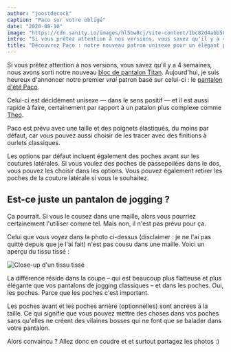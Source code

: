 ```yaml
---
author: "joostdecock"
caption: "Paco sur votre obligé"
date: "2020-08-10"
image: "https://cdn.sanity.io/images/hl5bw8cj/site-content/1bc82d4abb50ea1b7bda32dd64521e9ecfdd8467-2048x1536.jpg"
intro: "Si vous prêtez attention à nos versions, vous savez qu'il y a 4 semaines, nous avons sorti notre nouveau bloc de pantalon Titan . Aujourd'hui, je suis heureux d'annoncer notre premier  patron basé sur celui-ci : le pantalon d'été Paco ."
title: "Découvrez Paco : notre nouveau patron unisexe pour un élégant pantalon d'été"
---
```



Si vous prêtez attention à nos versions, vous savez qu'il y a 4 semaines, nous avons sorti notre nouveau [bloc de pantalon Titan](/designs/titan/). Aujourd'hui, je suis heureux d'annoncer notre premier *vrai* patron basé sur celui-ci : le [pantalon d'été Paco](/designs/paco).

Celui-ci est décidément unisexe — dans le sens positif — et il est aussi rapide à faire, certainement par rapport à un patalon plus complexe comme [Theo](/designs/theo/).

Paco est prévu avec une taille et des poignets élastiqués, du moins par défaut, car vous pouvez aussi choisir de les tracer avec des finitions à ourlets classiques.

Les options par défaut incluent également des poches avant sur les coutures latérales. Si vous voulez des poches de passepoilées dans le dos, vous pouvez les choisir dans les options. Vous pouvez également retirer les poches de la couture latérale si vous le souhaitez.


## Est-ce juste un pantalon de jogging ?

Ça pourrait. Si vous le cousez dans une maille, alors vous pourriez certainement l'utiliser comme tel. Mais non, il n'est pas prévu pour ça.

Celui que vous voyez dans la photo ci-dessus (disclaimer : je ne l'ai pas quitté depuis que je l'ai fait) n'est pas cousu dans une maille. Voici un aperçu du tissu tissé :

![Close-up d'un tissu tissé](fabric.jpg)

La différence réside dans la coupe – qui est beaucoup plus flatteuse et plus élégante que vos pantalons de jogging classiques – et dans les poches. Oui, les poches. Parce que les poches c'est important.

Les poches avant et les poches arrière (optionnelles) sont ancrées à la taille. Ce qui signifie que vous pouvez mettre des choses dans vos poches sans qu'elles ne créent des vilaines bosses qui ne font que se balader dans votre pantalon.

Alors convaincu ? Allez donc en coudre et et surtout partagez les photos :)


